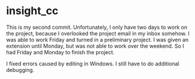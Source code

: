# insight_cc
This is my second commit. Unfortunately, I only have two days to work on the project, because I overlooked the project email in my inbox somehow. I was able to work Friday and turned in a preliminary project. I was given an extension until Monday, but was not able to work over the weekend. So I had Friday and Monday to finish the project.

I fixed errors caused by editing in Windows. I still have to do additional debugging.
